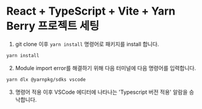 # React + TypeScript + Vite + Yarn Berry 프로젝트 세팅 

1. git clone 이후 `yarn install` 명령어로 패키지를 install 합니다. 
```bash
yarn install
```

2. Module import error를 해결하기 위해 다음 터미널에 다음 명령어를 입력합니다.
```bash
yarn dlx @yarnpkg/sdks vscode
```

3. 명령어 적용 이후 VSCode 에디터에 나타나는 'Typescript 버전 적용' 알람을 승낙합니다. 
